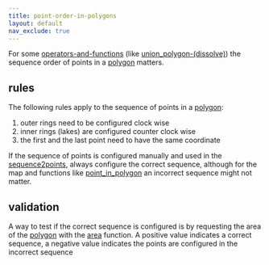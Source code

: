 ```yaml
---
title: point-order-in-polygons
layout: default
nav_exclude: true
---
```

For some [operators-and-functions](operators-and-functions) (like [union_polygon-(dissolve)](union_polygon-(dissolve))) the sequence order of points in a [polygon](polygon) matters.

## rules

The following rules apply to the sequence of points in a [polygon](polygon):

1.  outer rings need to be configured clock wise
2.  inner rings (lakes) are configured counter clock wise
3.  the first and the last point need to have the same coordinate

If the sequence of points is configured manually and used in the [sequence2points](sequence2points), always configure the correct sequence, although for the map and functions like [point_in_polygon](point_in_polygon) an incorrect sequence might not matter.

## validation

A way to test if the correct sequence is configured is by requesting the area of the [polygon](polygon) with the [area](area) function.
A positive value indicates a correct sequence, a negative value indicates the points are configured in the incorrect sequence